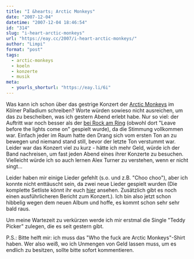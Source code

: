 ```yaml
---
title: "I &hearts; Arctic Monkeys"
date: "2007-12-04"
datetime: "2007-12-04 18:46:54"
id: "314"
slug: "i-heart-arctic-monkeys"
url: "https://eay.cc/2007/i-heart-arctic-monkeys/"
author: "Limpi"
format: "post"
tags:
  - arctic-monkeys
  - koeln
  - konzerte
  - musik
meta:
  - yourls_shorturl: "https://eay.li/6i"
---
```


Was kann ich schon über das gestrige Konzert der [Arctic Monkeys](http://www.arcticmonkeys.com) im Kölner Palladium schreiben? Worte würden sowieso nicht ausreichen, um das zu bescheiben, was ich gestern Abend erlebt habe. Nur so viel: der Auftritt war noch besser als der [bei Rock am Ring](//eay.cc/2007/rock-am-ring-2007/) (obwohl dort "Leave before the lights come on" gespielt wurde), da die Stimmung vollkommen war. Einfach jeder im Raum hatte den Drang sich vom ersten Ton an zu bewegen und niemand stand still, bevor der letzte Ton verstummt war. Leider war das Konzert viel zu kurz - hätte ich mehr Geld, würde ich der Band nachreisen, um fast jeden Abend eines ihrer Konzerte zu besuchen. Vielleicht würde ich so auch lernen Alex Turner zu verstehen, wenn er nicht singt...

Leider haben mir einige Lieder gefehlt (s.o. und z.B. "Choo choo"), aber ich konnte nicht enttäuscht sein, da zwei neue Lieder gespielt wurden (Die komplette Setliste könnt ihr euch [hier](http://meinzuhausemeinblog.blogspot.com/2007/12/arctic-monkeys-kln-031207.html) ansehen. Zusätzlich gibt es noch einen ausführlicheren Bericht zum Konzert.). Ich bin also jetzt schon hibbelig wegen dem neuen Album und hoffe, es kommt schon sehr sehr bald raus.

Um meine Wartezeit zu verkürzen werde ich mir erstmal die Single "Teddy Picker" zulegen, die es seit gestern gibt.

P.S.: Bitte helft mir: ich muss das "Who the fuck are Arctic Monkeys"-Shirt haben. Wer also weiß, wo ich Unmengen von Geld lassen muss, um es endlich zu besitzen, sollte bitte sofort kommentieren.
